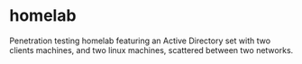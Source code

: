 # homelab
Penetration testing homelab featuring an Active Directory set with two clients machines, and two linux machines, scattered between two networks.
